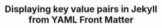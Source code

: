 ---
layout: post
title: "Displaying key value pairs in Jekyll from YAML Front Matter"
categories: journal
---
